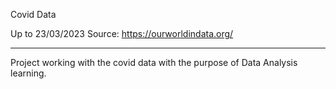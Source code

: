 Covid Data


Up to 23/03/2023
Source: https://ourworldindata.org/


---------------------

Project working with the covid data with the purpose of Data Analysis learning.
